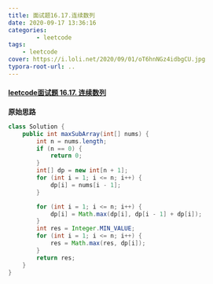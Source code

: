 ```yaml
---
title: 面试题16.17.连续数列
date: 2020-09-17 13:36:16
categories: 
		- leetcode
tags: 
	- leetcode
cover: https://i.loli.net/2020/09/01/oT6hnNGz4idbgCU.jpg
typora-root-url: ..
---
```


#### [leetcode面试题 16.17. 连续数列](https://leetcode-cn.com/problems/contiguous-sequence-lcci/)

**原始思路**

```java
class Solution {
    public int maxSubArray(int[] nums) {
        int n = nums.length;
        if (n == 0) {
            return 0;
        }
        int[] dp = new int[n + 1];
        for (int i = 1; i <= n; i++) {
            dp[i] = nums[i - 1];
        }

        for (int i = 1; i <= n; i++) {
            dp[i] = Math.max(dp[i], dp[i - 1] + dp[i]);
        }
        int res = Integer.MIN_VALUE;
        for (int i = 1; i <= n; i++) {
            res = Math.max(res, dp[i]);
        }
        return res;
    }
}
```

